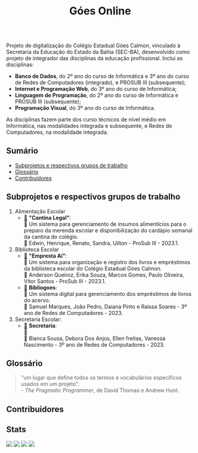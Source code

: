 <h1 align="center"> Góes Online </h1>

<p align="center"/>
<img src="http://img.shields.io/static/v1?label=STATUS&message=EM%20DESENVOLVIMENTO&color=GREEN&style=for-the-badge" alt=""/>
<img src="https://img.shields.io/github/repo-size/francojoao/goes-online?style=for-the-badge" alt=""/><br>
<img src="https://img.shields.io/github/license/francojoao/goes-online?style=for-the-badge" alt=""/>
<img src="https://img.shields.io/github/languages/count/francojoao/goes-online?style=for-the-badge" alt=""/>
</p>
Projeto de digitalização do Colégio Estadual Góes Calmon, vinculado à Secretaria da Educação do Estado da Bahia (SEC-BA), desenvolvido como projeto de integrador das disciplinas da educação profissional. Inclui as disciplinas:

* **Banco de Dados**, do 2º ano do curso de Informática e 3º ano do curso de Redes de Computadores (integrado), e PROSUB III (subsequente);
* **Internet e Programação Web**, do 3º ano do curso de Informática; 
* **Linguagem de Programação**, do 2º ano do curso de Informática e PROSUB III (subsequente); 
* **Programação Visual**, do 3º ano do curso de Informática.

As disciplinas fazem parte dos curso técnicos de nível médio em Informática, nas modalidades integrada e subsequente, e Redes de Computadores, na modalidade integrada.

## Sumário
* [Subprojetos e respectivos grupos de trabalho](#subprojetos-e-respectivos-grupos-de-trabalho)
* [Glossário](#glossário)
* [Contribuidores](#contribuidores)

## Subprojetos e respectivos grupos de trabalho
1. Alimentação Escolar
   - [:link:](https://github.com/francojoao/goes-online/tree/cantina-legal-mod) **"Cantina Legal"**: <br>
   :memo: Um sistema para gerenciamento de insumos alimentícios para o preparo da merenda escolar e disponibilização do cardápio semanal da cantina do colégio. <br>
   :busts_in_silhouette: Edwin, Henrique, Renato, Sandra, Uilton - ProSub III - 2023.1.     
2. Biblioteca Escolar 
   - [:link:]() **"Empresta Aí"**: <br>
   :memo: Um sistema para organização e registro dos livros e empréstimos da biblioteca escolar do Colégio Estadual Góes Calmon.<br>
   :busts_in_silhouette: Anderson Queiroz, Erika Souza, Marcos Gomes, Paulo Oliveira, Vitor Santos - ProSub III - 2023.1.   
   - [:link:]() **Bibliogoes**: <br>
   :memo: Um sistema digital para gerenciamento dos empréstimos de livros do acervo.<br>
   :busts_in_silhouette: Samuel Marques, João Pedro, Daiana Pinto e Raissa Soares - 3º ano de Redes de Computadores - 2023.    
3. Secretaria Escolar:
   - [:link:]() **Secretaria**: <br>
   :memo: <br>
   :busts_in_silhouette: Bianca Sousa, Debora Dos Anjos, Ellen freitas, Vanessa Nascimento - 3º ano de Redes de Computadores - 2023.
   
## Glossário

> "um lugar que define todos os termos e vocabulários específicos usados em um projeto". <br>- *The Pragmatic Programmer*, de David Thomas e Andrew Hunt.

## Contribuidores

## Stats
![](https://img.shields.io/github/issues-raw/francojoao/goes-online?style=for-the-badge)
![](https://img.shields.io/github/issues-closed-raw/francojoao/goes-online?style=for-the-badge)
![](https://img.shields.io/github/issues-pr-raw/francojoao/goes-online?style=for-the-badge)
![](https://img.shields.io/github/issues-pr-closed-raw/francojoao/goes-online?style=for-the-badge)
